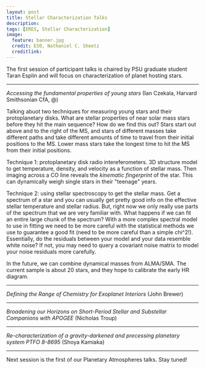 ```yaml
---
layout: post
title: Stellar Characterization Talks
description:
tags: [ERES, Stellar Characterization]
image:
  feature: banner.jpg
  credit: ESO, Nathaniel C. Sheetz
  creditlink: 
---
```


The first session of participant talks is chaired by PSU graduate student Taran Esplin and will focus on characterization of planet hosting stars.

---
*Accessing the fundamental properties of young stars* (Ian Czekala, Harvard Smithsonian CfA, @)

Talking abuot two techniques for measuring young stars and their protoplanetary disks. What are stellar properties of near solar mass stars before they hit the main sequence? How do we find this out? Stars start out above and to the right of the MS, and stars of different masses take different paths and take different amounts of time to travel from their initial positions to the MS. Lower mass stars take the longest time to hit the MS from their initial positions.

Technique 1: protoplanetary disk radio intereferometers. 3D structure model to get temperature, density, and velocity as a function of stellar mass. Then imaging across a CO line reveals the *kinematic fingerprint* of the star. This can dynamically weigh single stars in their "teenage" years.

Technique 2: using stellar spectroscopy to get the stellar mass. Get a spectrum of a star and you can usually get pretty good info on the effective stellar temperature and stellar radius. But, right now we only really use parts of the spectrum that we are very familiar with. What happens if we can fit an entire large chunk of the spectrum? With a  more complex spectral model to use in fitting we need to be more careful with the statistical methods we use to guarantee a good fit (need to be more careful than a simple chi^2!). Essentially, do the residuals between your model and your data resemble white noise? If not, you may need to query a covariant noise matrix to model your noise residuals more carefully.

In the future, we can combine dynamical masses from ALMA/SMA. The current sample is about 20 stars, and they hope to calibrate the early HR diagram.

---
*Defining the Range of Chemistry for Exoplanet Interiors* (John Brewer)

---
*Broadening our Horizons on Short-Period Stellar and Substellar Companions with APOGEE* (Nicholas Troup)

---
*Re-characterization of a gravity-darkened and precessing planetary system PTFO 8-8695* (Shoya Kamiaka)

---
Next session is the first of our Planetary Atmospheres talks. Stay tuned!